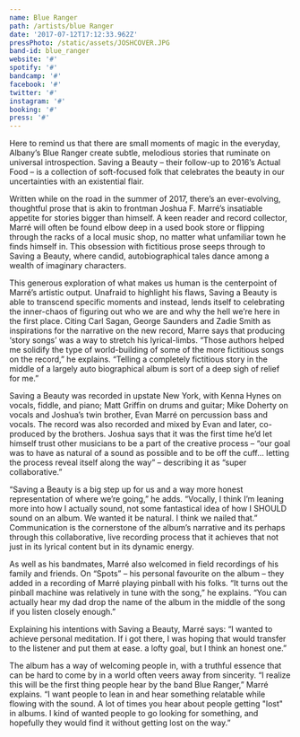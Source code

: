 ```yaml
---
name: Blue Ranger
path: /artists/blue Ranger
date: '2017-07-12T17:12:33.962Z'
pressPhoto: /static/assets/JOSHCOVER.JPG
band-id: blue_ranger
website: '#'
spotify: '#'
bandcamp: '#'
facebook: '#'
twitter: '#'
instagram: '#'
booking: '#'
press: '#'
---
```

Here to remind us that there are small moments of magic in the everyday, Albany’s Blue Ranger create subtle, melodious stories that ruminate on universal introspection. Saving a Beauty – their follow-up to 2016’s Actual Food – is a collection of soft-focused folk that celebrates the beauty in our uncertainties with an existential flair. 

Written while on the road in the summer of 2017, there’s an ever-evolving, thoughtful prose that is akin to frontman Joshua F. Marré’s insatiable appetite for stories bigger than himself. A keen reader and record collector, Marré will often be found elbow deep in a used book store or flipping through the racks of a local music shop, no matter what unfamiliar town he finds himself in. This obsession with fictitious prose seeps through to Saving a Beauty, where candid, autobiographical tales dance among a wealth of imaginary characters. 

This generous exploration of what makes us human is the centerpoint of Marré’s artistic output. Unafraid to highlight his flaws, Saving a Beauty is able to transcend specific moments and instead, lends itself to celebrating the inner-chaos of figuring out who we are and why the hell we’re here in the first place. Citing Carl Sagan, George Saunders and Zadie Smith as inspirations for the narrative on the new record, Marre says that producing ‘story songs’ was a way to stretch his lyrical-limbs. “Those authors helped me solidify the type of world-building of some of the more fictitious songs on the record,” he explains. “Telling a completely fictitious story in the middle of a largely auto biographical album is sort of a deep sigh of relief for me.”

Saving a Beauty was recorded in upstate New York, with Kenna Hynes on vocals, fiddle, and piano; Matt Griffin on drums and guitar; Mike Doherty on vocals and Joshua’s twin brother, Evan Marré on percussion bass and vocals. The record was also recorded and mixed by Evan and later, co-produced by the brothers. Joshua says that it was the first time he’d let himself trust other musicians to be a part of the creative process – “our goal was to have as natural of a sound as possible and to be off the cuff… letting the process reveal itself along the way” – describing it as “super collaborative.”

“Saving a Beauty is a big step up for us and a way more honest representation of where we’re going,” he adds. “Vocally, I think I’m leaning more into how I actually sound, not some fantastical idea of how I SHOULD sound on an album. We wanted it be natural. I think we nailed that.” Communication is the cornerstone of the album’s narrative and its perhaps through this collaborative, live recording process that it achieves that not just in its lyrical content but in its dynamic energy. 

As well as his bandmates, Marré also welcomed in field recordings of his family and friends. On “Spots” – his personal favourite on the album – they added in a recording of Marré playing pinball with his folks. “It turns out the pinball machine was relatively in tune with the song,” he explains. “You can actually hear my dad drop the name of the album in the middle of the song if you listen closely enough.”

Explaining his intentions with Saving a Beauty, Marré says: “I wanted to achieve personal meditation. If i got there, I was hoping that would transfer to the listener and put them at ease. a lofty goal, but I think an honest one.”

The album has a way of welcoming people in, with a truthful essence that can be hard to come by in a world often veers away from sincerity. “I realize this will be the first thing people hear by the band Blue Ranger,” Marré explains. “I want people to lean in and hear something relatable while flowing with the sound. A lot of times you hear about people getting "lost" in albums. I kind of wanted people to go looking for something, and hopefully they would find it without getting lost on the way.”

